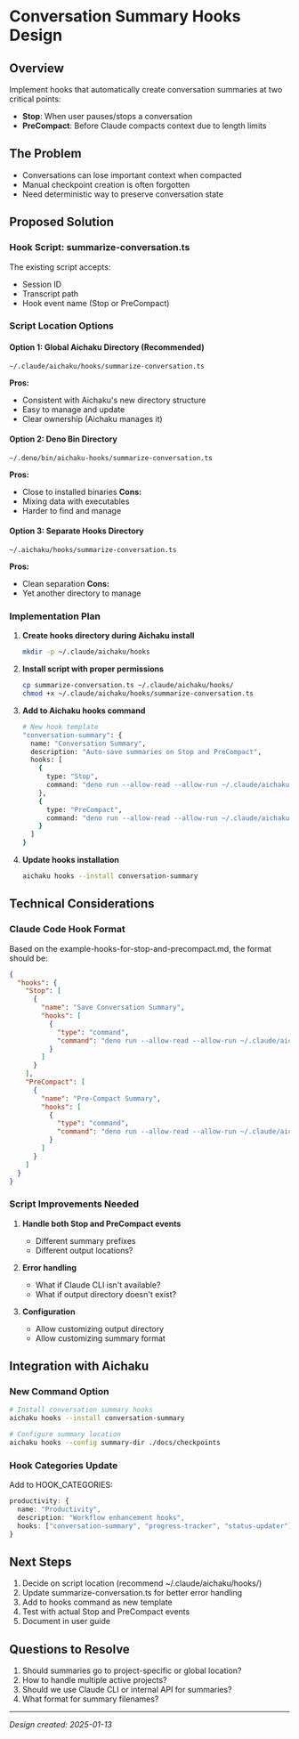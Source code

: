 # Conversation Summary Hooks Design

## Overview

Implement hooks that automatically create conversation summaries at two critical points:

- **Stop**: When user pauses/stops a conversation
- **PreCompact**: Before Claude compacts context due to length limits

## The Problem

- Conversations can lose important context when compacted
- Manual checkpoint creation is often forgotten
- Need deterministic way to preserve conversation state

## Proposed Solution

### Hook Script: summarize-conversation.ts

The existing script accepts:

- Session ID
- Transcript path
- Hook event name (Stop or PreCompact)

### Script Location Options

#### Option 1: Global Aichaku Directory (Recommended)

```
~/.claude/aichaku/hooks/summarize-conversation.ts
```

**Pros:**

- Consistent with Aichaku's new directory structure
- Easy to manage and update
- Clear ownership (Aichaku manages it)

#### Option 2: Deno Bin Directory

```
~/.deno/bin/aichaku-hooks/summarize-conversation.ts
```

**Pros:**

- Close to installed binaries **Cons:**
- Mixing data with executables
- Harder to find and manage

#### Option 3: Separate Hooks Directory

```
~/.aichaku/hooks/summarize-conversation.ts
```

**Pros:**

- Clean separation **Cons:**
- Yet another directory to manage

### Implementation Plan

1. **Create hooks directory during Aichaku install**

   ```bash
   mkdir -p ~/.claude/aichaku/hooks
   ```

2. **Install script with proper permissions**

   ```bash
   cp summarize-conversation.ts ~/.claude/aichaku/hooks/
   chmod +x ~/.claude/aichaku/hooks/summarize-conversation.ts
   ```

3. **Add to Aichaku hooks command**

   ```bash
   # New hook template
   "conversation-summary": {
     name: "Conversation Summary",
     description: "Auto-save summaries on Stop and PreCompact",
     hooks: [
       {
         type: "Stop",
         command: "deno run --allow-read --allow-run ~/.claude/aichaku/hooks/summarize-conversation.ts"
       },
       {
         type: "PreCompact",
         command: "deno run --allow-read --allow-run ~/.claude/aichaku/hooks/summarize-conversation.ts"
       }
     ]
   }
   ```

4. **Update hooks installation**
   ```bash
   aichaku hooks --install conversation-summary
   ```

## Technical Considerations

### Claude Code Hook Format

Based on the example-hooks-for-stop-and-precompact.md, the format should be:

```json
{
  "hooks": {
    "Stop": [
      {
        "name": "Save Conversation Summary",
        "hooks": [
          {
            "type": "command",
            "command": "deno run --allow-read --allow-run ~/.claude/aichaku/hooks/summarize-conversation.ts"
          }
        ]
      }
    ],
    "PreCompact": [
      {
        "name": "Pre-Compact Summary",
        "hooks": [
          {
            "type": "command",
            "command": "deno run --allow-read --allow-run ~/.claude/aichaku/hooks/summarize-conversation.ts"
          }
        ]
      }
    ]
  }
}
```

### Script Improvements Needed

1. **Handle both Stop and PreCompact events**
   - Different summary prefixes
   - Different output locations?

2. **Error handling**
   - What if Claude CLI isn't available?
   - What if output directory doesn't exist?

3. **Configuration**
   - Allow customizing output directory
   - Allow customizing summary format

## Integration with Aichaku

### New Command Option

```bash
# Install conversation summary hooks
aichaku hooks --install conversation-summary

# Configure summary location
aichaku hooks --config summary-dir ./docs/checkpoints
```

### Hook Categories Update

Add to HOOK_CATEGORIES:

```typescript
productivity: {
  name: "Productivity",
  description: "Workflow enhancement hooks",
  hooks: ["conversation-summary", "progress-tracker", "status-updater"]
}
```

## Next Steps

1. Decide on script location (recommend ~/.claude/aichaku/hooks/)
2. Update summarize-conversation.ts for better error handling
3. Add to hooks command as new template
4. Test with actual Stop and PreCompact events
5. Document in user guide

## Questions to Resolve

1. Should summaries go to project-specific or global location?
2. How to handle multiple active projects?
3. Should we use Claude CLI or internal API for summaries?
4. What format for summary filenames?

---

*Design created: 2025-01-13*
